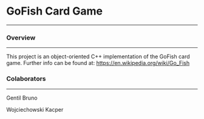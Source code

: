 # GoFish Card Game
----

### Overview
----
This project is an object-oriented C++ implementation of the GoFish card game. Further info can be found at: 
https://en.wikipedia.org/wiki/Go_Fish

### Colaborators
---

Gentil Bruno

Wojciechowski Kacper

